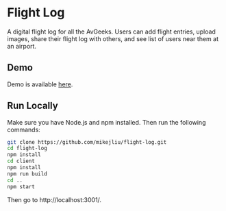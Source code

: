 # Flight Log

A digital flight log for all the AvGeeks. Users can add flight entries, upload images, share their flight log with others, and see list of users near them at an airport.

## Demo

Demo is available [here](https://dry-mountain-16931.herokuapp.com/).

## Run Locally

Make sure you have Node.js and npm installed. Then run the following commands:

```bash
git clone https://github.com/mikejliu/flight-log.git
cd flight-log
npm install
cd client
npm install
npm run build
cd ..
npm start
```

Then go to http://localhost:3001/.
